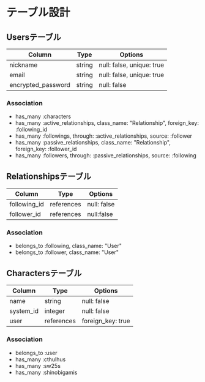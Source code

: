 # テーブル設計

## Usersテーブル

|  Column            |  Type  |  Options                  |
| ------------------ | ------ | ------------------------- |
| nickname           | string | null: false, unique: true |
| email              | string | null: false, unique: true |
| encrypted_password | string | null: false               |

### Association
- has_many :characters
- has_many :active_relationships, class_name: "Relationship", foreign_key: :following_id
- has_many :followings, through: :active_relationships, source: :follower
- has_many :passive_relationships, class_name: "Relationship", foreign_key: :follower_id
- has_many :followers, through: :passive_relationships, source: :following

## Relationshipsテーブル

|  Column           |  Type      |  Options    |
| ----------------- | ---------- | ----------- |
| following_id      | references | null: false |
| follower_id       | references | null:false  |

### Association
- belongs_to :following, class_name: "User"
- belongs_to :follower, class_name: "User"

## Charactersテーブル

|  Column        |  Type        |  Options          |
| -------------- | ------------ | ----------------- |
| name           | string       | null: false       |
| system_id      | integer      | null: false       |
| user           | references   | foreign_key: true |

### Association
- belongs_to :user
- has_many :cthulhus
- has_many :sw25s
- has_many :shinobigamis
